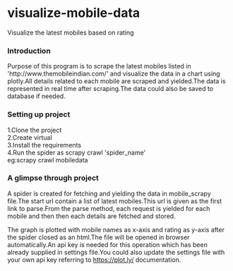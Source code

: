 # visualize-mobile-data
Visualize the latest mobiles based on rating 

<h3>Introduction</h3>
Purpose of this program is to scrape the latest mobiles listed in 'http://www.themobileindian.com/' and visualize the data in a chart using plotly.All details related to each mobile are scraped and yielded.The data is represented in real time after scraping.The data could also be saved to database if needed.

<h3>Setting up project</h3>
1.Clone the project</br>
2.Create virtual </br>
3.Install the requirements</br>
4.Run the spider as scrapy crawl 'spider_name'</br> 
eg:scrapy crawl mobiledata

<h3>A glimpse through project</h3>
A spider is created for fetching and yielding the data in mobile_scrapy file.The start url contain a list of latest mobiles.This url is given as the first link to parse.From the parse method, each request is yielded for each mobile and then then each details are fetched and stored.

The graph is plotted with mobile names as x-axis and rating as y-axis after the spider closed as an html.The file will be opened in browser automatically.An api key is needed for this operation which has been already supplied in settings file.You could also update the settings file with your own api key referring to https://plot.ly/ documentation.

